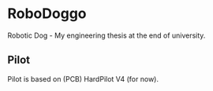 # RoboDoggo
Robotic Dog - My engineering thesis at the end of university.

## Pilot
Pilot is based on (PCB) HardPilot V4 (for now).